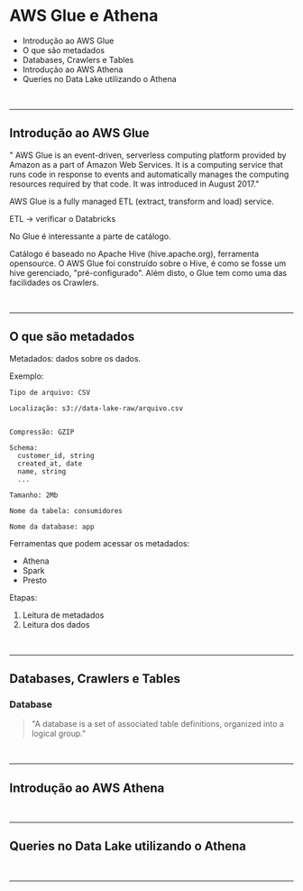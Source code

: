 # AWS Glue e Athena

- Introdução ao AWS Glue
- O que são metadados
- Databases, Crawlers e Tables
- Introdução ao AWS Athena
- Queries no Data Lake utilizando o Athena
<br />

---

## Introdução ao AWS Glue

" AWS Glue is an event-driven, serverless computing platform provided by Amazon as a part of Amazon Web Services. It is a computing service that runs code in response to events and automatically manages the computing resources required by that code. It was introduced in August 2017."

AWS Glue is a fully managed ETL (extract, transform and load) service.

ETL -> verificar o Databricks


No Glue é interessante a parte de catálogo.

Catálogo é baseado no Apache Hive (hive.apache.org), ferramenta opensource. O AWS Glue foi construído sobre o Hive, é como se fosse um hive gerenciado, "pré-configurado". Além disto, o Glue tem como uma das facilidades os Crawlers. 

<br />

---

## O que são metadados

Metadados: dados sobre os dados.

Exemplo:



```
Tipo de arquivo: CSV

Localização: s3://data-lake-raw/arquivo.csv


Compressão: GZIP

Schema:
  customer_id, string
  created_at, date
  name, string
  ...

Tamanho: 2Mb

Nome da tabela: consumidores

Nome da database: app

```

Ferramentas que podem acessar os metadados:

- Athena
- Spark
- Presto


Etapas:

1. Leitura de metadados
2. Leitura dos dados


<br />

---

## Databases, Crawlers e Tables

### Database

> "A database is a set of associated table definitions, organized into a logical group."



<br />

---
## Introdução ao AWS Athena

<br />

---
## Queries no Data Lake utilizando o Athena


<br />

---

<br />